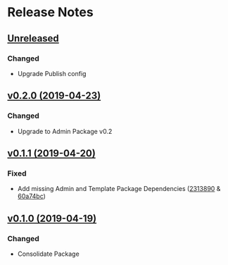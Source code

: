 # Release Notes

## [Unreleased](https://github.com/ixocreate/translation-package/compare/0.2.0...develop)

### Changed
- Upgrade Publish config

## [v0.2.0 (2019-04-23)](https://github.com/ixocreate/translation-package/compare/0.1.1...0.2.0)

### Changed
- Upgrade to Admin Package v0.2

## [v0.1.1 (2019-04-20)](https://github.com/ixocreate/translation-package/compare/0.1.0...0.1.1)

### Fixed
- Add missing Admin and Template Package Dependencies ([2313890](https://github.com/ixocreate/translation-package/commit/2313890bbd730b291bc1f6a60d518c66dae4c476) & [60a74bc](https://github.com/ixocreate/translation-package/commit/60a74bcf91c6d8c64fe435658a1bf0c01102b500))

## [v0.1.0 (2019-04-19)](https://github.com/ixocreate/translation-package/compare/master...0.1.0)

### Changed
- Consolidate Package

